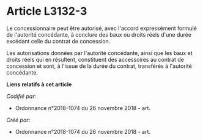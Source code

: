 # Article L3132-3

Le concessionnaire peut être autorisé, avec l'accord expressément formulé de l'autorité concédante, à conclure des baux ou
droits réels d'une durée excédant celle du contrat de concession.

Les autorisations données par l'autorité concédante, ainsi que les baux et droits réels qui en résultent, constituent des
accessoires au contrat de concession et sont, à l'issue de la durée du contrat, transférés à l'autorité concédante.

**Liens relatifs à cet article**

_Codifié par_:

  - Ordonnance n°2018-1074 du 26 novembre 2018 - art.

_Créé par_:

  - Ordonnance n°2018-1074 du 26 novembre 2018 - art.
